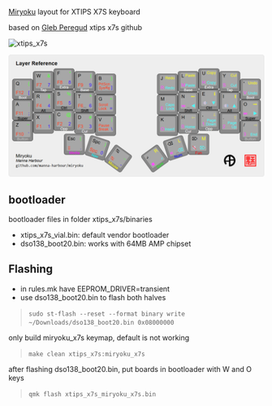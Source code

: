 [Miryoku](https://github.com/manna-harbour/miryoku) layout for XTIPS X7S keyboard

based on [Gleb Peregud](https://github.com/gleber/qmk_firmware/tree/master/keyboards/xtips_x7s]) xtips x7s github

![xtips_x7s](https://i.imgur.com/PTDFZXI.png)

![layer reference](https://github.com/manna-harbour/miryoku/blob/master/data/layers/miryoku-kle-reference.png)


## bootloader
bootloader files in folder xtips_x7s/binaries

- xtips_x7s_vial.bin: default vendor bootloader
- dso138_boot20.bin: works with 64MB AMP chipset

## Flashing

- in rules.mk have EEPROM_DRIVER=transient 
- use dso138_boot20.bin to flash both halves

>`sudo st-flash --reset --format binary write ~/Downloads/dso138_boot20.bin 0x08000000`

only build miryoku_x7s keymap, default is not working

>`make clean xtips_x7s:miryoku_x7s`

after flashing dso138_boot20.bin, put boards in bootloader with W and O keys

>`qmk flash xtips_x7s_miryoku_x7s.bin`

